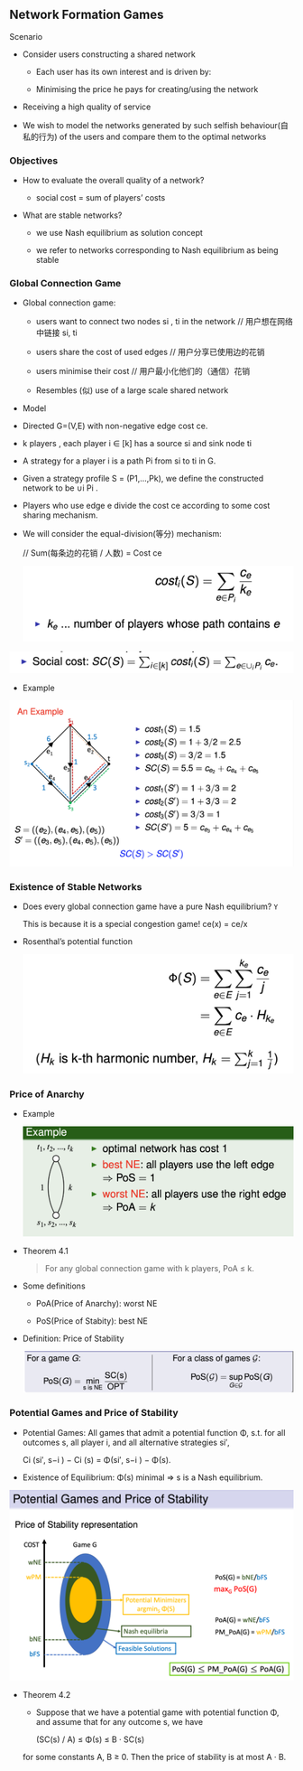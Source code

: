 ## Network Formation Games

Scenario

- Consider users constructing a shared network

  - Each user has its own interest and is driven by:

  - Minimising the price he pays for creating/using the network

- Receiving a high quality of service

- We wish to model the networks generated by such selfish behaviour(自私的行为) of the users and compare them to the optimal networks

### Objectives

- How to evaluate the overall quality of a network?

  - social cost = sum of players’ costs

- What are stable networks?

  - we use Nash equilibrium as solution concept

  - we refer to networks corresponding to Nash equilibrium as being stable

### Global Connection Game

- Global connection game:

  - users want to connect two nodes si , ti in the network // 用户想在网络中链接 si, ti

  - users share the cost of used edges // 用户分享已使用边的花销

  - users minimise their cost // 用户最小化他们的（通信）花销

  - Resembles (似) use of a large scale shared network

- Model

- Directed G=(V,E) with non-negative edge cost ce.

- k players , each player i ∈ [k] has a source si and sink node ti

- A strategy for a player i is a path Pi from si to ti in G.

- Given a strategy profile S = (P1,...,Pk), we define the constructed network to be ∪i Pi .

- Players who use edge e divide the cost ce according to some cost sharing mechanism.

- We will consider the equal-division(等分) mechanism:

  // Sum(每条边的花销 / 人数) = Cost ce

  ![alt text](images/image_23.png)

![alt text](images/image_24.png)

- Example

![alt text](images/image_25.png)

### Existence of Stable Networks

- Does every global connection game have a pure Nash equilibrium? `Y`

  This is because it is a special congestion game! ce(x) = ce/x

- Rosenthal’s potential function

  ![alt text](images/image_26.png)

### Price of Anarchy

- Example

  ![alt text](images/image_27.png)

- Theorem 4.1

  > For any global connection game with k players, PoA ≤ k.

- Some definitions

  - PoA(Price of Anarchy): worst NE

  - PoS(Price of Stabity): best NE

- Definition: Price of Stability

  ![alt text](images/image_29.png)

### Potential Games and Price of Stability

- Potential Games: All games that admit a potential function Φ, s.t. for all outcomes s, all player i, and all alternative strategies si′,

  Ci (si′, s−i ) − Ci (s) = Φ(si′, s−i ) − Φ(s).

- Existence of Equilibrium: Φ(s) minimal ⇒ s is a Nash equilibrium.

![alt text](images/image_28.png)

- Theorem 4.2

  - Suppose that we have a potential game with potential function Φ, and assume that for any outcome s, we have

    (SC(s) / A) ≤ Φ(s) ≤ B · SC(s)

  for some constants A, B ≥ 0. Then the price of stability is at most A · B.
